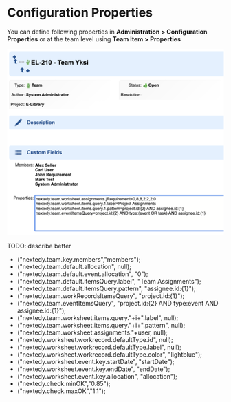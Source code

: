 # Configuration Properties
You can define following properties in **Administration > Configuration Properties** or at the team level using **Team Item > Properties**

![Config Properties](img/team-properties.png)

TODO: describe better

* ("nextedy.team.key.members","members");
* ("nextedy.team.default.allocation", null);
* ("nextedy.team.default.event.allocation", "0");
* ("nextedy.team.default.itemsQuery.label", "Team Assignments");
* ("nextedy.team.default.itemsQuery.pattern", "assignee.id:{1}");
* ("nextedy.team.workRecordsItemsQuery", "project.id:{1}");
* ("nextedy.team.eventItemsQuery", "project.id:{2} AND type:event AND assignee.id:{1}");
* ("nextedy.team.worksheet.items.query."+i+".label", null);
* ("nextedy.team.worksheet.items.query."+i+".pattern", null);
* ("nextedy.team.worksheet.assignments."+user, null);
* ("nextedy.worksheet.workrecord.defaultType.id", null);
* ("nextedy.worksheet.workrecord.defaultType.label", null);
* ("nextedy.worksheet.workrecord.defaultType.color", "lightblue");
* ("nextedy.worksheet.event.key.startDate", "startDate");
* ("nextedy.worksheet.event.key.endDate", "endDate");
* ("nextedy.worksheet.event.key.allocation", "allocation");
* ("nextedy.check.minOK","0.85");
* ("nextedy.check.maxOK","1.1");
	
